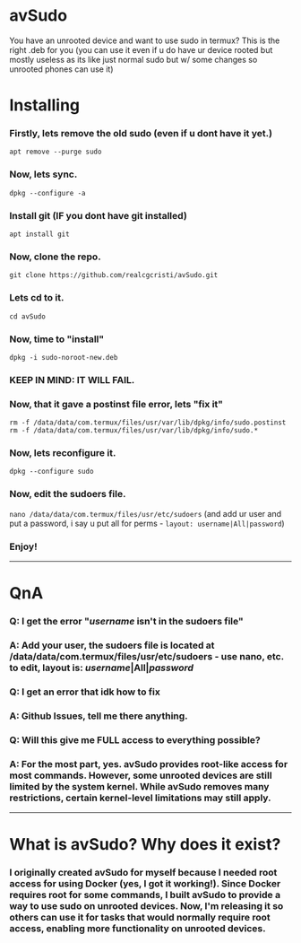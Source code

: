 # avSudo
You have an unrooted device and want to use sudo in termux? This is the right .deb for you (you can use it even if u do have ur device rooted but mostly useless as its like just normal sudo but w/ some changes so unrooted phones can use it)


# Installing
### Firstly, lets remove the old sudo (even if u dont have it yet.)
```apt remove --purge sudo```

### Now, lets sync.
```dpkg --configure -a```

### Install git (IF you dont have git installed)
```apt install git```

### Now, clone the repo.
```git clone https://github.com/realcgcristi/avSudo.git```

### Lets cd to it.
```cd avSudo```

### Now, time to "install"
```dpkg -i sudo-noroot-new.deb```

### KEEP IN MIND: IT WILL FAIL.

### Now, that it gave a postinst file error, lets "fix it"
```rm -f /data/data/com.termux/files/usr/var/lib/dpkg/info/sudo.postinst```
```rm -f /data/data/com.termux/files/usr/var/lib/dpkg/info/sudo.*```

### Now, lets reconfigure it.
```dpkg --configure sudo```

### Now, edit the sudoers file.
```nano /data/data/com.termux/files/usr/etc/sudoers``` (and add ur user and put a password, i say u put all for perms - ```layout: username|All|password```)

### Enjoy!

------
# QnA
### Q: I get the error "*username* isn't in the sudoers file"
### A: Add your user, the sudoers file is located at /data/data/com.termux/files/usr/etc/sudoers - use nano, etc. to edit, layout is: *username*|All|*password*

### Q: I get an error that idk how to fix
### A: Github Issues, tell me there anything.

### Q: Will this give me FULL access to everything possible?
### A: For the most part, yes. avSudo provides root-like access for most commands. However, some unrooted devices are still limited by the system kernel. While avSudo removes many restrictions, certain kernel-level limitations may still apply.

------
# What is avSudo? Why does it exist?

### I originally created avSudo for myself because I needed root access for using Docker (yes, I got it working!). Since Docker requires root for some commands, I built avSudo to provide a way to use sudo on unrooted devices. Now, I'm releasing it so others can use it for tasks that would normally require root access, enabling more functionality on unrooted devices.

